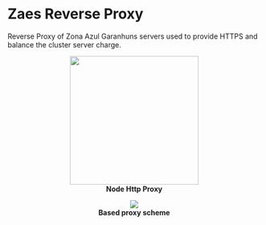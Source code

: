# Zaes Reverse Proxy
Reverse Proxy of Zona Azul Garanhuns servers used to provide HTTPS and balance the cluster server charge.

<p align="center">
  <img width="256" height="256" src="https://user-images.githubusercontent.com/32225687/79404852-38d50680-7f69-11ea-82b7-0d5613055300.png"/>
  <br>
  <b>Node Http Proxy</b>
</p>

<p align="center">
  <img src="https://user-images.githubusercontent.com/32225687/79375813-9ea49c80-7f2f-11ea-88d2-0fb9bd6ef464.png"/>
  <br>
  <b>Based proxy scheme</b>
</p>
